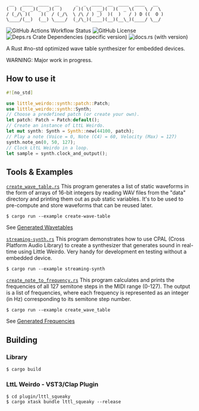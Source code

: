 ```
 __   ____  ____  __      _  _  ____  __  ____  ____   __  
(  ) (_  _)(_  _)(  )    / )( \(  __)(  )(  _ \(    \ /  \ 
/ (_/\ )(    )(  / (_/\  \ /\ / ) _)  )(  )   / ) D ((  O )
\____/(__)  (__) \____/  (_/\_)(____)(__)(__\_)(____/ \__/ 
```
![GitHub Actions Workflow Status](https://img.shields.io/github/actions/workflow/status/hi-squeaky-things/little-weirdo/rust.yml?branch=main)
![GitHub License](https://img.shields.io/github/license/hi-squeaky-things/little-weirdo)
![Deps.rs Crate Dependencies (specific version)](https://img.shields.io/deps-rs/little_weirdo/0.1.0)
![docs.rs (with version)](https://img.shields.io/docsrs/little_weirdo/0.1.0?style=flat)


A Rust #no-std optimized wave table synthesizer for embedded devices.

WARNING: Major work in progress.

## How to use it

```rust
#![no_std]

use little_weirdo::synth::patch::Patch;
use little_weirdo::synth::Synth;
// Choose a predefined patch (or create your own).
let patch: Patch = Patch:default();
// Create an instance of LttL Weirdo.
let mut synth: Synth = Synth::new(44100, patch);
// Play a note (Voice = 0, Note (C4) = 60, Velocity (Max) = 127)
synth.note_on(0, 50, 127);
// Clock LttL Weirdo in a loop.
let sample = synth.clock_and_output();
```


## Tools & Examples

[`create_wave_table.rs`](/examples/create_wave_table.rs) This program generates a list of static waveforms in the form of arrays of 16-bit integers by reading WAV files from the "data" directory and printing them out as pub static variables. It's to be used to pre-compute and store waveforms that can be reused later.

```
$ cargo run --example create-wave-table 
```

See [Generated Wavetables](/src/synth/data/wavetables.rs)


[`streaming-synth.rs`](/examples/streaming-synth.rs) This program demonstrates how to use CPAL (Cross Platform Audio Library) to create a synthesizer that generates sound in real-time using Little Weirdo. Very handy for development en testing without a embedded device.

```
$ cargo run --example streaming-synth 
```

[`create_note_to_frequency.rs`](/examples/create_note_to_freq_table.rs) This program calculates and prints the frequencies of all 127 semitone steps in the MIDI range (0-127). The output is a list of frequencies, where each frequency is represented as an integer (in Hz) corresponding to its semitone step number.

```
$ cargo run --example create_wave_table 
```

See [Generated Frequencies](/src/synth/data/frequencies.rs)

## Building

### Library
```
$ cargo build
```

### LttL Weirdo - VST3/Clap Plugin 
```
$ cd plugin/lttl_squeaky
$ cargo xtask bundle lttl_squeaky --release
```